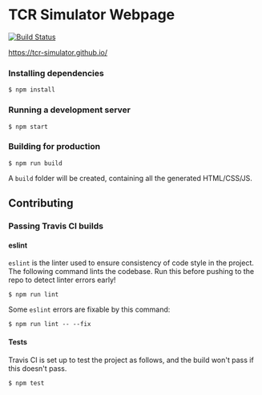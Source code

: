 # TCR Simulator Webpage

[![Build Status](https://travis-ci.com/TCR-Simulator/TCR-Webpage.svg?branch=master)](https://travis-ci.com/TCR-Simulator/TCR-Webpage)

https://tcr-simulator.github.io/

### Installing dependencies

```
$ npm install
```

### Running a development server

```
$ npm start
```

### Building for production

```
$ npm run build
```

A `build` folder will be created, containing all the generated HTML/CSS/JS.

## Contributing

### Passing Travis CI builds

#### eslint

`eslint` is the linter used to ensure consistency of code style in the project.
The following command lints the codebase. Run this before pushing to the repo to detect linter errors early!

```
$ npm run lint
```

Some `eslint` errors are fixable by this command:

```
$ npm run lint -- --fix
```

#### Tests

Travis CI is set up to test the project as follows, and the build won't pass if this doesn't pass.

```
$ npm test
```
